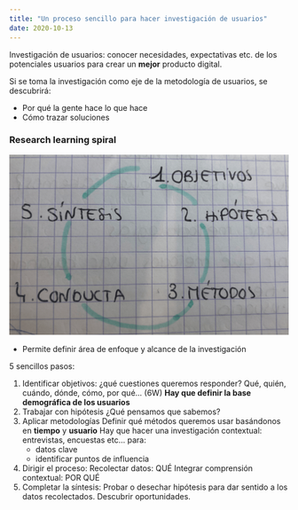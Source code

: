 ```yaml
---
title: "Un proceso sencillo para hacer investigación de usuarios"
date: 2020-10-13
---
```


Investigación de usuarios: conocer necesidades, expectativas etc. de los potenciales usuarios para crear un __mejor__ producto digital.

Si se toma la investigación como eje de la metodología de usuarios, se descubrirá:
* Por qué la gente hace lo que hace
* Cómo trazar soluciones

### Research learning spiral
![Research learning spiral](IMG_1346.png)

* Permite definir área de enfoque y alcance de la investigación

5 sencillos pasos:
1. Identificar objetivos:
¿qué cuestiones queremos responder? Qué, quién, cuándo, dónde, cómo, por qué... (6W)
__Hay que definir la base demográfica de los usuarios__
2. Trabajar con hipótesis
¿Qué pensamos que sabemos?
3. Aplicar metodologías
Definir qué métodos queremos usar basándonos en __tiempo__ y __usuario__
Hay que hacer una investigación contextual: entrevistas, encuestas etc... para: 
   * datos clave
   * identificar puntos de influencia
4. Dirigir el proceso:
Recolectar datos: QUÉ 
Integrar comprensión contextual: POR QUÉ
5. Completar la síntesis: 
Probar o desechar hipótesis para dar sentido a los datos recolectados. Descubrir oportunidades.